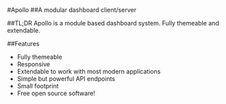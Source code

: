 #Apollo
##A modular dashboard client/server


##TL;DR
Apollo is a module based dashboard system. Fully themeable and extendable.

##Features
- Fully themeable
- Responsive
- Extendable to work with most modern applications
- Simple but powerful API endpoints
- Small footprint
- Free open source software! 